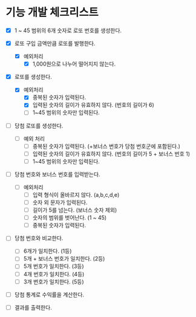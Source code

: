 # 기능 개발 체크리스트

- [X] 1 ~ 45 범위의 6개 숫자로 로또 번호를 생성한다.

- [X] 로또 구입 금액만큼 로또를 발행한다.
  - [X] 예외처리
    - [X] 1,000원으로 나누어 떨어지지 않는다.

- [X] 로또를 생성한다.
  - [X] 예외처리
    - [X] 중복된 숫자가 입력된다.
    - [X] 입력된 숫자의 길이가 유효하지 않다. (번호의 길이가 6)
    - [ ] 1~45 범위의 숫자만 입력된다.

- [ ] 당첨 로또를 생성한다.
  - [ ] 예외 처리
    - [ ] 중복된 숫자가 입력된다. (+보너스 번호가 당첨 번호군에 포함된다.)
    - [ ] 입력된 숫자의 길이가 유효하지 않다. (번호의 길이가 5 + 보너스 번호 1)
    - [ ] 1~45 범위의 숫자만 입력된다.

- [ ] 당첨 번호와 보너스 번호를 입력받는다.
  - [ ] 예외처리
    - [ ] 입력 형식이 올바르지 않다. (a,b,c,d,e)
    - [ ] 숫자 외 문자가 입력된다.
    - [ ] 길이가 5를 넘는다. (보너스 숫자 제외)
    - [ ] 숫자의 범위를 벗어난다. (1 ~ 45)
    - [ ] 중복된 숫자가 입력된다.

- [ ] 당첨 번호와 비교한다.
  - [ ] 6개가 일치한다. (1등)
  - [ ] 5개 + 보너스 번호가 일치한다. (2등)
  - [ ] 5개 번호가 일치한다. (3등)
  - [ ] 4개 번호가 일치한다. (4등)
  - [ ] 3개 번호가 일치한다. (5등)

- [ ] 당첨 통계로 수익률을 계산한다.

- [ ] 결과를 출력한다.
